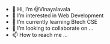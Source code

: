 - 👋 Hi, I’m @Vinayalavala
- 👀 I’m interested in Web Development
- 🌱 I’m currently learning Btech CSE
- 💞️ I’m looking to collaborate on ...
- 📫 How to reach me ...

<!---
Vinayalavala/Vinayalavala is a ✨ special ✨ repository because its `README.md` (this file) appears on your GitHub profile.
You can click the Preview link to take a look at your changes.
--->

